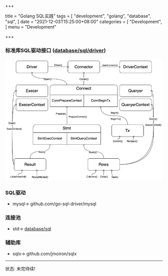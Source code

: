 +++

title = "Golang SQL实践"
tags = [
    "development",
    "golang",
    "database",
    "sql",
]
date = "2021-12-03T15:25:00+08:00"
categories = [
    "Development",
]
menu = "Development"

+++
### 标准库SQL驱动接口 ([database/sql/driver](https://github.com/golang/go/tree/master/src/database/sql/driver))

![](/images/post/20211203152500.png)

<!--more-->

### SQL驱动
* mysql-> github.com/go-sql-driver/mysql

### 连接池
* std-> [database/sql](https://github.com/golang/go/tree/master/src/database/sql)

### 辅助库
* sqlx-> github.com/jmoiron/sqlx

------------------

状态: 未完待续!